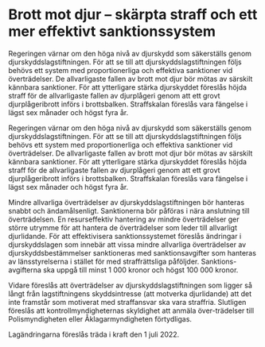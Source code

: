# Brott mot djur – skärpta straff och ett mer effektivt sanktionssystem

Regeringen värnar om den höga nivå av djurskydd som säkerställs genom djurskyddslagstiftningen. För att se till att djurskyddslagstiftningen följs behövs ett system med proportionerliga och effektiva sanktioner vid överträdelser. De allvarligaste fallen av brott mot djur bör mötas av särskilt kännbara sanktioner. För att ytterligare stärka djurskyddet föreslås höjda straff för de allvarligaste fallen av djurplågeri genom att ett grovt djurplågeribrott införs i brottsbalken. Straffskalan föreslås vara fängelse i lägst sex månader och högst fyra år.

Regeringen värnar om den höga nivå av djurskydd som säkerställs genom djurskyddslagstiftningen. För att se till att djurskyddslagstiftningen följs behövs ett system med proportionerliga och effektiva sanktioner vid överträdelser. De allvarligaste fallen av brott mot djur bör mötas av särskilt kännbara sanktioner. För att ytterligare stärka djurskyddet föreslås höjda straff för de allvarligaste fallen av djurplågeri genom att ett grovt djurplågeribrott införs i brottsbalken. Straffskalan föreslås vara fängelse i lägst sex månader och högst fyra år.

Mindre allvarliga överträdelser av djurskyddslagstiftningen bör hanteras snabbt och ändamålsenligt. Sanktionerna bör påföras i nära anslutning till överträdelsen. En resurseffektiv hantering av mindre överträdelser ger större utrymme för att hantera de överträdelser som leder till allvarligt djurlidande. För att effektivisera sanktionssystemet föreslås ändringar i djurskyddslagen som innebär att vissa mindre allvarliga överträdelser av djurskyddsbestämmelser sanktioneras med sanktionsavgifter som hanteras av länsstyrelserna i stället för med straffrättsliga påföljder. Sanktions-avgifterna ska uppgå till minst 1 000 kronor och högst 100 000 kronor.

Vidare föreslås att överträdelser av djurskyddslagstiftningen som ligger så långt från lagstiftningens skyddsintresse (att motverka djurlidande) att det inte framstår som motiverat med straffansvar ska vara straffria. Slutligen föreslås att kontrollmyndigheternas skyldighet att anmäla över-trädelser till Polismyndigheten eller Åklagarmyndigheten förtydligas.

Lagändringarna föreslås träda i kraft den 1 juli 2022.
